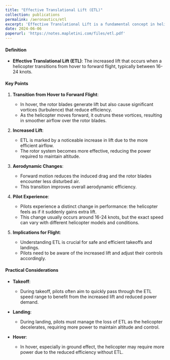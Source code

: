 ```yaml
---
title: "Effective Translational Lift (ETL)"
collection: publications
permalink: /aeronautics/etl
excerpt: 'Effective Translational Lift is a fundamental concept in helicopter aerodynamics. It significantly impacts the power required for different phases of flight and is essential for pilots to manage for efficient and safe helicopter operation.'
date: 2024-06-06
paperurl: 'https://notes.mapletini.com/files/etl.pdf'
---
```


#### Definition
- **Effective Translational Lift (ETL)**: The increased lift that occurs when a helicopter transitions from hover to forward flight, typically between 16-24 knots.

#### Key Points
1. **Transition from Hover to Forward Flight**:
   - In hover, the rotor blades generate lift but also cause significant vortices (turbulence) that reduce efficiency.
   - As the helicopter moves forward, it outruns these vortices, resulting in smoother airflow over the rotor blades.

2. **Increased Lift**:
   - ETL is marked by a noticeable increase in lift due to the more efficient airflow.
   - The rotor system becomes more effective, reducing the power required to maintain altitude.

3. **Aerodynamic Changes**:
   - Forward motion reduces the induced drag and the rotor blades encounter less disturbed air.
   - This transition improves overall aerodynamic efficiency.

4. **Pilot Experience**:
   - Pilots experience a distinct change in performance: the helicopter feels as if it suddenly gains extra lift.
   - This change usually occurs around 16-24 knots, but the exact speed can vary with different helicopter models and conditions.

5. **Implications for Flight**:
   - Understanding ETL is crucial for safe and efficient takeoffs and landings.
   - Pilots need to be aware of the increased lift and adjust their controls accordingly.

#### Practical Considerations
- **Takeoff**:
  - During takeoff, pilots often aim to quickly pass through the ETL speed range to benefit from the increased lift and reduced power demand.
  
- **Landing**:
  - During landing, pilots must manage the loss of ETL as the helicopter decelerates, requiring more power to maintain altitude and control.

- **Hover**:
  - In hover, especially in ground effect, the helicopter may require more power due to the reduced efficiency without ETL.